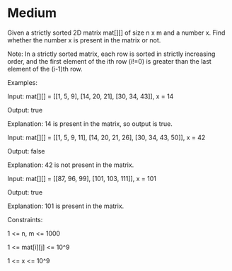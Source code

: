 # Medium

Given a strictly sorted 2D matrix mat[][] of size n x m and a number x. Find whether the number x is present in the matrix or not.

Note: In a strictly sorted matrix, each row is sorted in strictly increasing order, and the first element of the ith row (i!=0) is greater than the last element of the (i-1)th row.

Examples:

Input: mat[][] = [[1, 5, 9], [14, 20, 21], [30, 34, 43]], x = 14

Output: true

Explanation: 14 is present in the matrix, so output is true.

Input: mat[][] = [[1, 5, 9, 11], [14, 20, 21, 26], [30, 34, 43, 50]], x = 42

Output: false

Explanation: 42 is not present in the matrix.

Input: mat[][] = [[87, 96, 99], [101, 103, 111]], x = 101

Output: true

Explanation: 101 is present in the matrix.


Constraints:

1 <= n, m <= 1000

1 <= mat[i][j] <= 10^9

1 <= x <= 10^9
